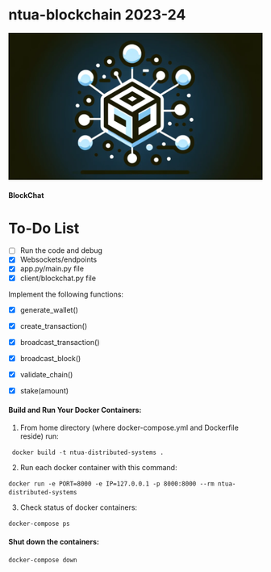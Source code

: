 # ntua-blockchain 2023-24

<p align="center">
  <img src="./images/logo.png" max-width="50%" />
</p>

#### BlockChat

# To-Do List
- [ ] Run the code and debug
- [X] Websockets/endpoints
- [X] app.py/main.py file
- [X] client/blockchat.py file

Implement the following functions:
- [x] generate_wallet()
- [x] create_transaction()
- [x] broadcast_transaction()
- [x] broadcast_block()
- [x] validate_chain()
- [x] stake(amount)


#### Build and Run Your Docker Containers:

1. From home directory (where docker-compose.yml and Dockerfile reside) run:

```  docker build -t ntua-distributed-systems . ```

2. Run each docker container with this command:

```docker run -e PORT=8000 -e IP=127.0.0.1 -p 8000:8000 --rm ntua-distributed-systems```

3. Check status of docker containers:

``` docker-compose ps ``` 

#### Shut down the containers:

``` docker-compose down ```

